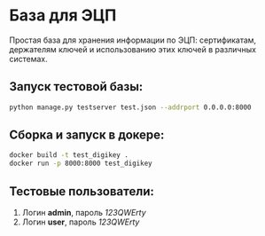 База для ЭЦП
==============================================
Простая база для хранения информации по ЭЦП: сертификатам, держателям ключей и использованию этих ключей в различных системах.

Запуск тестовой базы:
---------------------
```sh
python manage.py testserver test.json --addrport 0.0.0.0:8000
```
Сборка и запуск в докере:
-------------------------
```sh
docker build -t test_digikey .
docker run -p 8000:8000 test_digikey
```
Тестовые пользователи:
----------------------
1. Логин **admin**, пароль *123QWErty*
2. Логин **user**, пароль *123QWErty*
